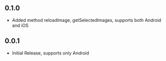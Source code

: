 ## 0.1.0

* Added method reloadImage, getSelectedImages, supports both Android and iOS

## 0.0.1

* Initial Release, supports only Android
